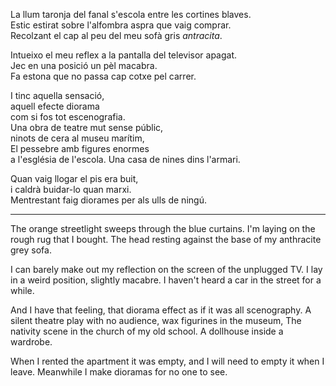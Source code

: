 La llum taronja del fanal s'escola entre les cortines blaves.  
Estic estirat sobre l'alfombra aspra que vaig comprar.  
Recolzant el cap al peu del meu sofà gris *antracita*.  
	  
Intueixo el meu reflex a la pantalla del televisor apagat.  
Jec en una posició un pèl macabra.  
Fa estona que no passa cap cotxe pel carrer.  
	  
I tinc aquella sensació,  
aquell efecte diorama  
com si fos tot escenografia.  
Una obra de teatre mut sense públic,  
ninots de cera al museu marítim,  
El pessebre amb figures enormes  
a l'església de l'escola. 
Una casa de nines dins l'armari.  
  
Quan vaig llogar el pis era buit,  
i caldrà buidar-lo quan marxi.  
Mentrestant faig diorames per als ulls de ningú.

---
The orange streetlight sweeps through the blue curtains.
I'm laying on the rough rug that I bought. 
The head resting against the base of my anthracite grey sofa.

I can barely make out my reflection on the screen of the unplugged TV.
I lay in a weird position, slightly macabre.
I haven't heard a car in the street for a while.

And I have that feeling,
that diorama effect
as if it was all scenography.
A silent theatre play with no audience,
wax figurines in the museum,
The nativity scene in the church
of my old school.
A dollhouse inside a wardrobe.

When I rented the apartment it was empty,
and I will need to empty it when I leave.
Meanwhile I make dioramas for no one to see. 